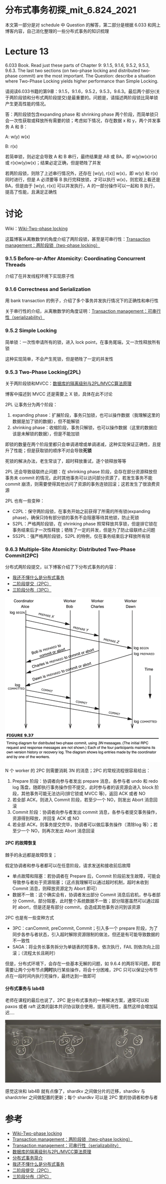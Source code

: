 # 分布式事务初探_mit_6.824_2021

本文第一部分是对 schedule 中 Question 的解答，第二部分是根据 6.033 和网上博客内容，自己消化整理的一些分布式事务的知识梳理

# Lecture 13

6.033 Book. Read just these parts of Chapter 9: 9.1.5, 9.1.6, 9.5.2, 9.5.3, 9.6.3. The last two sections (on two-phase locking and distributed two-phase commit) are the most important. The Question: describe a situation where Two-Phase Locking yields higher performance than Simple Locking.

请阅读6.033书籍的第9章：9.1.5，9.1.6，9.5.2，9.5.3，9.6.3。最后两个部分(关于两阶段锁和分布式两阶段提交)是最重要的。问题是，请描述两阶段锁比简单锁产生更高性能的情况。

答：两阶段锁包含expanding phase 和 shrinking phase 两个阶段，而简单锁只会一次性获取或释放所有需要的锁；考虑如下情况，存在数据 x 和 y，两个并发事务 A 和 B：

A: w(y) w(x)

B: r(x)

若简单锁，则必定会导致 A 和 B 串行，最终结果是 AB 或 BA，即 w(y)w(x)r(x) 或 r(x)w(y)w(x)；结果必定正确，但是牺牲了并发

若两阶段锁，则除了上述串行情况外，还存在 [w(y), r(x)] w(x)，即 w(y) 和 r(x) 同时进行，但是 A 必须要等 B 执行完释放锁，才可以执行 w(x)，则宏观上看还是 BA，但是由于 [w(y), r(x)] 可以并发执行，A 的一部分操作可以一起和 B 执行，提高了性能，且满足正确性

# 讨论

Wiki：[Wiki-Two-phase locking](https://en.wikipedia.org/wiki/Two-phase_locking)

这篇博客从离散数学的角度介绍了两阶段锁，甚至是可串行性：[Transaction management：两阶段锁（two-phase locking）](https://zhuanlan.zhihu.com/p/59535337)

### 9.1.5 Before-or-After Atomicity: Coordinating Concurrent Threads

介绍了在并发线程环境下实现原子性

### 9.1.6 Correctness and Serialization

用 bank transaction 的例子，介绍了多个事务并发执行情况下的正确性和串行性

关于串行性的介绍，从离散数学的角度证明：[Transaction management：可串行性（serializability）](https://zhuanlan.zhihu.com/p/57579023)

### 9.5.2 Simple Locking

简单锁：一次性申请所有的锁，进入 lock point，在事务尾端，又一次性释放所有锁

这种实现简单，不会产生死锁，但是牺牲了一定的并发性

### 9.5.3 Two-Phase Locking(2PL)

关于两阶段锁和MVCC：[数据库的隔离级别与2PL/MVCC算法原理](https://niceaz.com/2019/03/24/isolation-2pl-mvcc/)

博客中描述到 MVCC 还是需要上 X 锁，具体在此不讨论

2PL 让事务分为两个阶段：

1. expanding phase：扩展阶段，事务只加锁，也可以操作数据（我理解这里的数据是加了锁的数据），但不能解锁
2. shrinking phase：收缩阶段，事务只解锁，也可以操作数据（这里的数据应该是未解锁的数据），但是不能加锁

即锁的数量在两个阶段里都只会单调递增或单调递减，这种实现保证正确性，且提升了性能；但是获取锁的顺序不对会导致**死锁**

死锁的解决办法，老生常谈了，超时释放重试，逐个锁释放等等

2PL 还会导致级联终止问题：在 shrinking phase 阶段，会存在部分资源释放但事务未 commit 的情况，此时其他事务可以访问部分资源了，若发生事务不能 commit 崩溃，则需要使得其他访问了资源的事务连锁回滚；这若发生了很浪费资源

2PL 也有一些变种：

- C2PL：保守两阶段锁，在事务开始之前获得了所需的所有锁(expanding phase)，确保只持有部分锁的事务不会阻塞等待其他锁，防止死锁
- S2PL：严格两阶段锁，在 shrinking phase 照常释放共享锁，但是排它锁在事务结束后才一次性释放；牺牲了一定的并发，但是为了防止级联终止问题
- SS2PL：强严格两阶段锁，S2PL 的特例，仅在事务结束后才释放所有锁

### 9.6.3 Multiple-Site Atomicity: Distributed Two-Phase Commit(2PC)

分布式两阶段提交，以下博客介绍了下分布式事务的内容：

- [我还不懂什么是分布式事务](https://mp.weixin.qq.com/s/MbPRpBudXtdfl8o4hlqNlQ)
- [二阶段提交（2PC）](https://learnku.com/articles/38511)
- [三阶段分布（3PC）](https://learnku.com/articles/38659)

![image-20220111203449939](./img/image-20220111203449939.png)

N 个 worker 的 2PC 则需要消耗 3N 的消息；2PC 的常规流程很容易给出：

1. Prepare 阶段：协调者向参与者发出 prepare 消息，各参与者 undo 和 redo log 落盘，随即执行事务操作但不提交，此时参与者的该资源会进入 block 阶段，其他事务可能无法访问(排它锁或 MVCC 等)，返回 ACK 或者 NO
2. 若全部 ACK，则进入 Commit 阶段，若至少一个 NO，则发出 Abort 消息回滚
3. Commit 阶段：协调者向参与者发出 commit 消息，各参与者提交事务操作，资源得到释放，并回复 ACK 或 NO
4. 若全部 ACK，则事务提交完毕，协调者可以做后事务操作（清除log 等）；若至少一个 NO，则再次发出 Abort 消息回滚

#### 2PC 的故障恢复

棘手的永远都是故障恢复；

假定协调者和参与者都可以在任意阶段，请求发送和接收前后故障

- 单点故障和阻塞：若协调者在 Prepare 后，Commit 阶段前发生故障，可能会导致参与者处于资源阻塞；（这点我理解可以通过超时机制，超时未收到 Commit 消息，则释放资源定为 Abort 即可）
- 数据不一致：这个确实会有，协调者发出部分 Commit 消息后宕机，参与者部分 Commit，部分阻塞，此时整个系统数据不一致；部分阻塞虽然可以通过超时 abort，但是还是有部分 commit，会造成其他事务访问到该资源

2PC 也是有一些变种方式

- 3PC：canCommit, preCommit, Commit；引入多一个 prepare 阶段，为了同步各参与者状态，引入超时解除资源限制的做法，但还是有可能导致数据的不一致性
- SAGA：将业务长事务拆分为单链表的短事务，依次执行，FAIL 则依次向上回滚；（流程太长且耗时）

但是，分布式环境下，会存在一些基本无解的问题，如 9.6.4 的两将军问题，即若需要让两个分布节点**同时**执行某些操作，将会十分困难，2PC 只可以保证分布节点在一段时间内执行完操作，最终达到一致即可

#### 分布式事务与 lab4B

老师在课程的最后也说了，2PC 是分布式事务的一种解决方案，通常可以和 paxos 或者 raft 这类的副本共识协议联合使用，提高可用性，虽然这样会增加延迟....

![img](./img/2pc.png)

感觉这块和 lab4B 就有点像了，shardkv 之间做分片的迁移，shardkv 与 shardctrler 之间做配置的更新；每个 shardkv 可以是 2PC 里的协调者和参与者

# 参考

- [Wiki-Two-phase locking](https://en.wikipedia.org/wiki/Two-phase_locking)
- [Transaction management：两阶段锁（two-phase locking）](https://zhuanlan.zhihu.com/p/59535337)
- [Transaction management：可串行性（serializability）](https://zhuanlan.zhihu.com/p/57579023)
- [数据库的隔离级别与2PL/MVCC算法原理](https://niceaz.com/2019/03/24/isolation-2pl-mvcc/)
- [分布式事务简介](https://tanxinyu.work/distributed-transactions/)
- [我还不懂什么是分布式事务](https://mp.weixin.qq.com/s/MbPRpBudXtdfl8o4hlqNlQ)
- [二阶段提交（2PC）](https://learnku.com/articles/38511)
- [三阶段分布（3PC）](https://learnku.com/articles/38659)